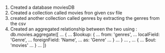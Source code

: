 1. Created a database moviesDB
2. Created a collection called movies fron given csv file
3. created another collection called genres by extracting the genres from the csv
4. Created an aggregated relationship between the two using : 
    db.movies.aggregate([
... {
... $lookup: {
... from: 'genres',
... localField: 'Genre',
... foreignField: 'Name',
... as: 'Genre'
... }
... }
... ,
... {
... $out: 'movies'
... }
... ])
